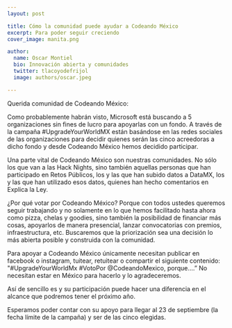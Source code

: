 ```yaml
---
layout: post

title: Cómo la comunidad puede ayudar a Codeando México 
excerpt: Para poder seguir creciendo
cover_image: manita.png

author:
  name: Oscar Montiel
  bio: Innovación abierta y comunidades
  twitter: tlacoyodefrijol
  image: authors/oscar.jpeg

---
```


Querida comunidad de Codeando México:

Como probablemente habrán visto, Microsoft está buscando a 5 organizaciones sin fines de lucro para apoyarlas con un fondo. A través de la campaña #UpgradeYourWorldMX están basándose en las redes sociales de las organizaciones para decidir quienes serán las cinco acreedoras a dicho fondo y desde Codeando México hemos decidido participar. 

Una parte vital de Codeando México son nuestras comunidades. No sólo los que van a las Hack Nights, sino también aquellas personas que han participado en Retos Públicos, los y las que han subido datos a DataMX, los y las que han utilizado esos datos, quienes han hecho comentarios en Explica la Ley. 

¿Por qué votar por Codeando México? Porque con todos ustedes queremos seguir trabajando y no solamente en lo que hemos facilitado hasta ahora como pizza, chelas y goodies, sino también la posibilidad de financiar más cosas, apoyarlos de manera presencial, lanzar convocatorias con premios, infraestructura, etc. Buscaremos que la priorización sea una decisión lo más abierta posible y construida con la comunidad. 

Para apoyar a Codeando México únicamente necesitan publicar en facebook o instagram, tuitear, retuitear o compartir el siguiente contenido: "#UpgradeYourWorldMx #VotoPor @CodeandoMexico, porque….” No necesitan estar en México para hacerlo y lo agradeceremos. 

Así de sencillo es y su participación puede hacer una diferencia en el alcance que podremos tener el próximo año. 

Esperamos poder contar con su apoyo para llegar al 23 de septiembre (la fecha límite de la campaña) y ser de las cinco elegidas. 
